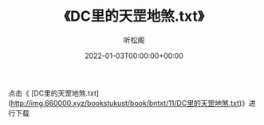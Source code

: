 ﻿---
title:  《DC里的天罡地煞.txt》
date:   2022-01-03T00:00:00+00:00
author: 听松阁
layout: post
permalink: /DC里的天罡地煞/
categories: 小说
tags: [小说]
---

点击《 [DC里的天罡地煞.txt](<a href="http://img.660000.xyz/bookstukust/book/bntxt/11/DC" target=_blank>http://img.660000.xyz/bookstukust/book/bntxt/11/DC里的天罡地煞.txt)》进行下载